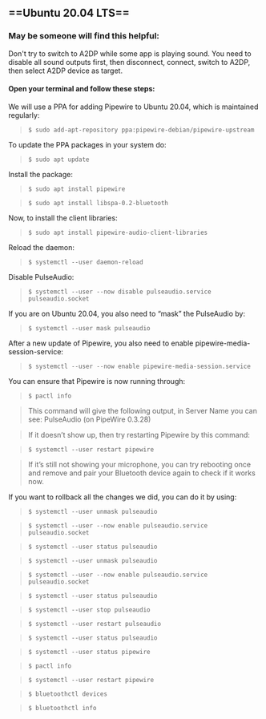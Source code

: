 ﻿## ==Ubuntu 20.04 LTS==
### May be someone will find this helpful:
Don't try to switch to A2DP while some app is playing sound.
You need to disable all sound outputs first, then disconnect, connect, switch to A2DP, then select A2DP device as target.

#### Open your terminal and follow these steps:
We will use a PPA for adding Pipewire to Ubuntu 20.04, which is maintained regularly:

> `$ sudo add-apt-repository ppa:pipewire-debian/pipewire-upstream`

To update the PPA packages in your system do:
> `$ sudo apt update`

Install the package:
> `$ sudo apt install pipewire`

> `$ sudo apt install libspa-0.2-bluetooth`

Now, to install the client libraries:
> `$ sudo apt install pipewire-audio-client-libraries`

Reload the daemon:
> `$ systemctl --user daemon-reload`

Disable PulseAudio:
> `$ systemctl --user --now disable pulseaudio.service pulseaudio.socket`

If you are on Ubuntu 20.04, you also need to “mask” the PulseAudio by:
> `$ systemctl --user mask pulseaudio`


After a new update of Pipewire, you also need to enable pipewire-media-session-service:
> `$ systemctl --user --now enable pipewire-media-session.service`

You can ensure that Pipewire is now running through:
> `$ pactl info`

> This command will give the following output, in Server Name you can see:
PulseAudio (on PipeWire 0.3.28)

> If it doesn’t show up, then try restarting Pipewire by this command:

> `$ systemctl --user restart pipewire`

> If it’s still not showing your microphone, you can try rebooting once and remove and pair your Bluetooth device again to check if it works now.

If you want to rollback all the changes we did, you can do it by using:

> `$ systemctl --user unmask pulseaudio`

> `$ systemctl --user --now enable pulseaudio.service pulseaudio.socket`

> `$ systemctl --user status pulseaudio`

> `$ systemctl --user unmask pulseaudio`

> `$ systemctl --user --now enable pulseaudio.service pulseaudio.socket`

> `$ systemctl --user status pulseaudio`

> `$ systemctl --user stop pulseaudio`

> `$ systemctl --user restart pulseaudio`

> `$ systemctl --user status pulseaudio`

> `$ systemctl --user status pipewire`

> `$ pactl info`

> `$ systemctl --user restart pipewire`

> `$ bluetoothctl devices`

> `$ bluetoothctl info`
